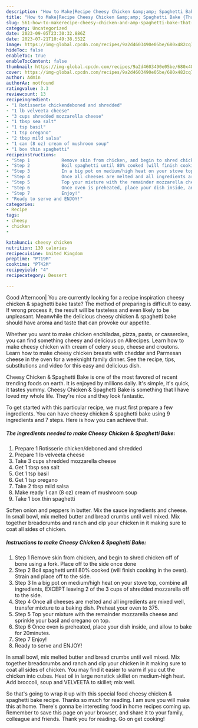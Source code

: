 ```yaml
---
description: "How to Make|Recipe Cheesy Chicken &amp;amp; Spaghetti Bake {That is Simple"
title: "How to Make|Recipe Cheesy Chicken &amp;amp; Spaghetti Bake {That is Simple"
slug: 561-how-to-makerecipe-cheesy-chicken-and-amp-spaghetti-bake-that-is-simple
category: Uncategorized
date: 2023-09-05T23:30:32.886Z
date: 2023-07-21T10:49:38.552Z
image: https://img-global.cpcdn.com/recipes/9a2d4603490e05be/680x482cq70/cheesy-chicken-spaghetti-bake-recipe-main-photo.jpg
hideToc: false
enableToc: true
enableTocContent: false
thumbnail: https://img-global.cpcdn.com/recipes/9a2d4603490e05be/680x482cq70/cheesy-chicken-spaghetti-bake-recipe-main-photo.jpg
cover: https://img-global.cpcdn.com/recipes/9a2d4603490e05be/680x482cq70/cheesy-chicken-spaghetti-bake-recipe-main-photo.jpg
author: Admin
authorAv: notfound
ratingvalue: 3.3
reviewcount: 13
recipeingredient:
- "1 Rotisserie chickendeboned and shredded"
- "1 lb velveeta cheese"
- "3 cups shredded mozzarella cheese"
- "1 tbsp sea salt"
- "1 tsp basil"
- "1 tsp oregano"
- "2 tbsp mild salsa"
- "1 can (8 oz) cream of mushroom soup"
- "1 box thin spaghetti"
recipeinstructions:
- "Step 1            Remove skin from chicken, and begin to shred chicken off of bone using a fork. Place off to the side once done"
- "Step 2            Boil spaghetti until 80% cooked (will finish cooking in the oven). Strain and place off to the side."
- "Step 3            In a big pot on medium/high heat on your stove top, combine all ingredients, EXCEPT leaving 2 of the 3 cups of shredded mozzarella off to the side."
- "Step 4            Once all cheeses are melted and all ingredients are mixed well, transfer mixture to a baking dish. Preheat your oven to 375."
- "Step 5            Top your mixture with the remainder mozzarella cheese and sprinkle your basil and oregano on top."
- "Step 6            Once oven is preheated, place your dish inside, and allow to bake for 20minutes."
- "Step 7            Enjoy!"
- "Ready to serve and ENJOY!"
categories:
- Recipe
tags:
- cheesy
- chicken
- 

katakunci: cheesy chicken  
nutrition: 130 calories
recipecuisine: United Kingdom
preptime: "PT19M"
cooktime: "PT42M"
recipeyield: "4"
recipecategory: Dessert

---
```



Good Afternoon| You are currently looking for a recipe inspiration cheesy chicken &amp; spaghetti bake taste? The method of preparing is difficult to easy. If wrong process it, the result will be tasteless and even likely to be unpleasant. Meanwhile the delicious cheesy chicken &amp; spaghetti bake should have aroma and taste that can provoke our appetite.





Whether you want to make chicken enchiladas, pizza, pasta, or casseroles, you can find something cheesy and delicious on Allrecipes. Learn how to make cheesy chicken with cream of celery soup, cheese and croutons. Learn how to make cheesy chicken breasts with cheddar and Parmesan cheese in the oven for a weeknight family dinner. See the recipe, tips, substitutions and video for this easy and delicious dish.

Cheesy Chicken &amp; Spaghetti Bake is one of the most favored of recent trending foods on earth. It is enjoyed by millions daily. It's simple, it's quick, it tastes yummy. Cheesy Chicken &amp; Spaghetti Bake is something that I have loved my whole life. They're nice and they look fantastic.


To get started with this particular recipe, we must first prepare a few ingredients. You can have cheesy chicken &amp; spaghetti bake using 9 ingredients and 7 steps. Here is how you can achieve that.

<!--inarticleads1-->

##### The ingredients needed to make Cheesy Chicken &amp; Spaghetti Bake:

1. Prepare 1 Rotisserie chicken/deboned and shredded
1. Prepare 1 lb velveeta cheese
1. Take 3 cups shredded mozzarella cheese
1. Get 1 tbsp sea salt
1. Get 1 tsp basil
1. Get 1 tsp oregano
1. Take 2 tbsp mild salsa
1. Make ready 1 can (8 oz) cream of mushroom soup
1. Take 1 box thin spaghetti


Soften onion and peppers in butter. Mix the sauce ingredients and cheese. In small bowl, mix melted butter and bread crumbs until well mixed. Mix together breadcrumbs and ranch and dip your chicken in it making sure to coat all sides of chicken. 

<!--inarticleads2-->

##### Instructions to make Cheesy Chicken &amp; Spaghetti Bake:

1. Step 1            Remove skin from chicken, and begin to shred chicken off of bone using a fork. Place off to the side once done
1. Step 2            Boil spaghetti until 80% cooked (will finish cooking in the oven). Strain and place off to the side.
1. Step 3            In a big pot on medium/high heat on your stove top, combine all ingredients, EXCEPT leaving 2 of the 3 cups of shredded mozzarella off to the side.
1. Step 4            Once all cheeses are melted and all ingredients are mixed well, transfer mixture to a baking dish. Preheat your oven to 375.
1. Step 5            Top your mixture with the remainder mozzarella cheese and sprinkle your basil and oregano on top.
1. Step 6            Once oven is preheated, place your dish inside, and allow to bake for 20minutes.
1. Step 7            Enjoy!
1. Ready to serve and ENJOY!

In small bowl, mix melted butter and bread crumbs until well mixed. Mix together breadcrumbs and ranch and dip your chicken in it making sure to coat all sides of chicken. You may find it easier to warm if you cut the chicken into cubes. Heat oil in large nonstick skillet on medium-high heat. Add broccoli, soup and VELVEETA to skillet; mix well. 

So that's going to wrap it up with this special food cheesy chicken &amp; spaghetti bake recipe. Thanks so much for reading. I am sure you will make this at home. There's gonna be interesting food in home recipes coming up. Remember to save this page on your browser, and share it to your family, colleague and friends. Thank you for reading. Go on get cooking!

